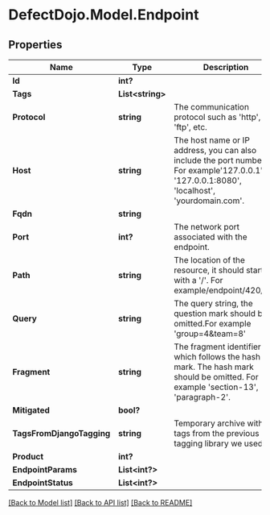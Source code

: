 # DefectDojo.Model.Endpoint
## Properties

Name | Type | Description | Notes
------------ | ------------- | ------------- | -------------
**Id** | **int?** |  | [optional] 
**Tags** | **List&lt;string&gt;** |  | [optional] 
**Protocol** | **string** | The communication protocol such as &#39;http&#39;, &#39;ftp&#39;, etc. | [optional] 
**Host** | **string** | The host name or IP address, you can also include the port number. For example&#39;127.0.0.1&#39;, &#39;127.0.0.1:8080&#39;, &#39;localhost&#39;, &#39;yourdomain.com&#39;. | [optional] 
**Fqdn** | **string** |  | [optional] 
**Port** | **int?** | The network port associated with the endpoint. | [optional] 
**Path** | **string** | The location of the resource, it should start with a &#39;/&#39;. For example/endpoint/420/edit | [optional] 
**Query** | **string** | The query string, the question mark should be omitted.For example &#39;group&#x3D;4&amp;team&#x3D;8&#39; | [optional] 
**Fragment** | **string** | The fragment identifier which follows the hash mark. The hash mark should be omitted. For example &#39;section-13&#39;, &#39;paragraph-2&#39;. | [optional] 
**Mitigated** | **bool?** |  | [optional] 
**TagsFromDjangoTagging** | **string** | Temporary archive with tags from the previous tagging library we used | [optional] 
**Product** | **int?** |  | [optional] 
**EndpointParams** | **List&lt;int?&gt;** |  | [optional] 
**EndpointStatus** | **List&lt;int?&gt;** |  | [optional] 

[[Back to Model list]](../README.md#documentation-for-models) [[Back to API list]](../README.md#documentation-for-api-endpoints) [[Back to README]](../README.md)

